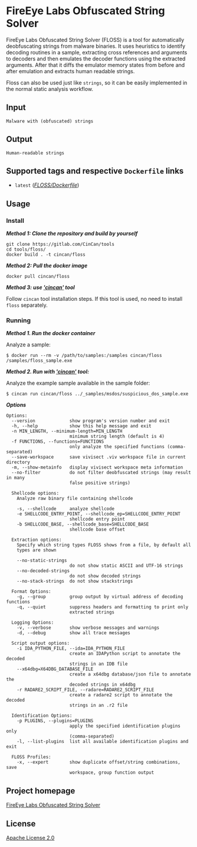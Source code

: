 # FireEye Labs Obfuscated String Solver

FireEye Labs Obfuscated String Solver (FLOSS) is a tool for automatically deobfuscating strings from malware binaries. It uses heuristics to identify decoding routines in a sample, extracting cross references and arguments to decoders and then emulates the decoder functions using the extracted arguments. After that it diffs the emulator memory states from before and after emulation and extracts human readable strings.

Floss can also be used just like `strings`, so it can be easily implemented in the normal static analysis workflow.

## Input

```
Malware with (obfuscated) strings
```

## Output

```
Human-readable strings
```

## Supported tags and respective `Dockerfile` links

* `latest` ([*FLOSS/Dockerfile*](https://gitlab.com/CinCan/dockerfiles/blob/master/FLOSS/Dockerfile))

## Usage
### Install

***Method 1: Clone the repository and build by yourself***

```
git clone https://gitlab.com/CinCan/tools
cd tools/floss/
docker build . -t cincan/floss
```

***Method 2: Pull the docker image*** 

```
docker pull cincan/floss
```

***Method 3: use ['cincan'](https://gitlab.com/CinCan/cincan-command) tool***

Follow `cincan` tool installation steps. If this tool is used, no need to install `floss` separately.

### Running

***Method 1. Run the docker container***

Analyze a sample:

`$ docker run --rm -v /path/to/samples:/samples cincan/floss /samples/floss_sample.exe`  

***Method 2. Run with ['cincan'](https://gitlab.com/CinCan/cincan-command) tool:***

Analyze the example sample available in the sample folder:

`$ cincan run cincan/floss ../_samples/msdos/suspicious_dos_sample.exe`


***Options***
```shell script
Options:
  --version             show program's version number and exit
  -h, --help            show this help message and exit
  -n MIN_LENGTH, --minimum-length=MIN_LENGTH
                        minimum string length (default is 4)
  -f FUNCTIONS, --functions=FUNCTIONS
                        only analyze the specified functions (comma-separated)
  --save-workspace      save vivisect .viv workspace file in current directory
  -m, --show-metainfo   display vivisect workspace meta information
  --no-filter           do not filter deobfuscated strings (may result in many
                        false positive strings)

  Shellcode options:
    Analyze raw binary file containing shellcode

    -s, --shellcode     analyze shellcode
    -e SHELLCODE_ENTRY_POINT, --shellcode_ep=SHELLCODE_ENTRY_POINT
                        shellcode entry point
    -b SHELLCODE_BASE, --shellcode_base=SHELLCODE_BASE
                        shellcode base offset

  Extraction options:
    Specify which string types FLOSS shows from a file, by default all
    types are shown

    --no-static-strings
                        do not show static ASCII and UTF-16 strings
    --no-decoded-strings
                        do not show decoded strings
    --no-stack-strings  do not show stackstrings

  Format Options:
    -g, --group         group output by virtual address of decoding functions
    -q, --quiet         suppress headers and formatting to print only
                        extracted strings

  Logging Options:
    -v, --verbose       show verbose messages and warnings
    -d, --debug         show all trace messages

  Script output options:
    -i IDA_PYTHON_FILE, --ida=IDA_PYTHON_FILE
                        create an IDAPython script to annotate the decoded
                        strings in an IDB file
    --x64dbg=X64DBG_DATABASE_FILE
                        create a x64dbg database/json file to annotate the
                        decoded strings in x64dbg
    -r RADARE2_SCRIPT_FILE, --radare=RADARE2_SCRIPT_FILE
                        create a radare2 script to annotate the decoded
                        strings in an .r2 file

  Identification Options:
    -p PLUGINS, --plugins=PLUGINS
                        apply the specified identification plugins only
                        (comma-separated)
    -l, --list-plugins  list all available identification plugins and exit

  FLOSS Profiles:
    -x, --expert        show duplicate offset/string combinations, save
                        workspace, group function output
```

## Project homepage

[FireEye Labs Obfuscated String Solver](https://github.com/fireeye/flare-floss)

## License

[Apache License 2.0](https://github.com/fireeye/flare-floss/blob/master/LICENSE.txt)

